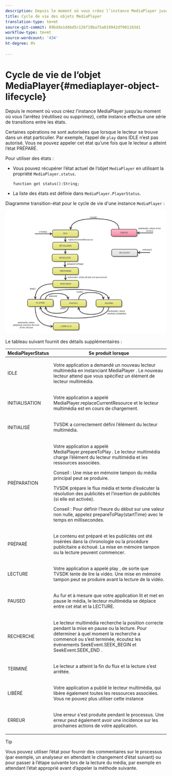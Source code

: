 ```yaml
---
description: Depuis le moment où vous créez l’instance MediaPlayer jusqu’au moment où vous l’arrêtez (réutilisez ou supprimez), cette instance effectue une série de transitions entre les états.
title: Cycle de vie des objets MediaPlayer
translation-type: tm+mt
source-git-commit: 89bdda1d4bd5c126f19ba75a819942df901183d1
workflow-type: tm+mt
source-wordcount: '434'
ht-degree: 0%

---
```



# Cycle de vie de l’objet MediaPlayer{#mediaplayer-object-lifecycle}

Depuis le moment où vous créez l’instance MediaPlayer jusqu’au moment où vous l’arrêtez (réutilisez ou supprimez), cette instance effectue une série de transitions entre les états.

Certaines opérations ne sont autorisées que lorsque le lecteur se trouve dans un état particulier. Par exemple, l’appel de `play` dans IDLE n’est pas autorisé. Vous ne pouvez appeler cet état qu’une fois que le lecteur a atteint l’état PRÉPARÉ.

Pour utiliser des états :

* Vous pouvez récupérer l’état actuel de l’objet `MediaPlayer` en utilisant la propriété `MediaPlayer.status`.

   ```
   function get status():String;
   ```

* La liste des états est définie dans `MediaPlayer.PlayerStatus`.

Diagramme transition-état pour le cycle de vie d&#39;une instance `MediaPlayer` :
<!--<a id="fig_1C55DE3F186F4B36AFFDCDE90379534C"></a>-->

![](assets/player-state-transitions-diagram-flash-1_2_web.png)

Le tableau suivant fournit des détails supplémentaires :

<table id="table_426F0093E4214EA88CD72A7796B58DFD"> 
 <thead> 
  <tr> 
   <th colname="col1" class="entry"> <span class="codeph"> MediaPlayerStatus  </span> </th> 
   <th colname="col2" class="entry"> Se produit lorsque </th> 
  </tr> 
 </thead>
 <tbody> 
  <tr> 
   <td colname="col1"> <span class="codeph"> IDLE  </span> </td> 
   <td colname="col2"> <p> Votre application a demandé un nouveau lecteur multimédia en instanciant <span class="codeph"> MediaPlayer </span>. Le nouveau lecteur attend que vous spécifiez un élément de lecteur multimédia. </p> </td> 
  </tr> 
  <tr> 
   <td colname="col1"> <span class="codeph"> INITIALISATION  </span> </td> 
   <td colname="col2"> <p>Votre application a appelé <span class="codeph"> MediaPlayer.replaceCurrentResource </span> et le lecteur multimédia est en cours de chargement. </p> </td> 
  </tr> 
  <tr> 
   <td colname="col1"> <span class="codeph"> INITIALISÉ  </span> </td> 
   <td colname="col2"> <p>TVSDK a correctement défini l’élément du lecteur multimédia. </p> </td> 
  </tr> 
  <tr> 
   <td colname="col1"> <span class="codeph"> PRÉPARATION  </span> </td> 
   <td colname="col2"> <p>Votre application a appelé <span class="codeph"> MediaPlayer.prepareToPlay </span>. Le lecteur multimédia charge l’élément du lecteur multimédia et les ressources associées. </p> <p>Conseil :  Une mise en mémoire tampon du média principal peut se produire. </p> <p>TVSDK prépare le flux média et tente d’exécuter la résolution des publicités et l’insertion de publicités (si elle est activée). </p> <p>Conseil :  Pour définir l’heure du début sur une valeur non nulle, appelez <span class="codeph"> prepareToPlay(startTime) </span> avec le temps en millisecondes. </p> </td> 
  </tr> 
  <tr> 
   <td colname="col1"> <span class="codeph"> PRÉPARÉ  </span> </td> 
   <td colname="col2"> <p>Le contenu est préparé et les publicités ont été insérées dans la chronologie ou la procédure publicitaire a échoué. La mise en mémoire tampon ou la lecture peuvent commencer. </p> </td> 
  </tr> 
  <tr> 
   <td colname="col1"> <span class="codeph"> LECTURE  </span> </td> 
   <td colname="col2"> <p>Votre application a appelé <span class="codeph"> play </span>, de sorte que TVSDK tente de lire la vidéo. Une mise en mémoire tampon peut se produire avant la lecture de la vidéo. </p> </td> 
  </tr> 
  <tr> 
   <td colname="col1"> <span class="codeph"> PAUSED  </span> </td> 
   <td colname="col2"> <p>Au fur et à mesure que votre application lit et met en pause le média, le lecteur multimédia se déplace entre cet état et la LECTURE. </p> </td> 
  </tr> 
  <tr> 
   <td colname="col1"> <span class="codeph"> RECHERCHE  </span> </td> 
   <td colname="col2"> <p>Le lecteur multimédia recherche la position correcte pendant la mise en pause ou la lecture. Pour déterminer à quel moment la recherche a commencé ou s’est terminée, écoutez les événements <span class="codeph"> SeekEvent.SEEK_BEGIN </span> et <span class="codeph"> SeekEvent.SEEK_END </span>. </p> </td> 
  </tr> 
  <tr> 
   <td colname="col1"> <span class="codeph"> TERMINÉ  </span> </td> 
   <td colname="col2"> <p>Le lecteur a atteint la fin du flux et la lecture s’est arrêtée. </p> </td> 
  </tr> 
  <tr> 
   <td colname="col1"> <span class="codeph"> LIBÉRÉ  </span> </td> 
   <td colname="col2"> <p>Votre application a publié le lecteur multimédia, qui libère également toutes les ressources associées. Vous ne pouvez plus utiliser cette instance </p> </td> 
  </tr> 
  <tr> 
   <td colname="col1"> <span class="codeph"> ERREUR  </span> </td> 
   <td colname="col2"> <p>Une erreur s'est produite pendant le processus. Une erreur peut également avoir une incidence sur les prochaines actions de votre application. </p> </td> 
  </tr> 
 </tbody> 
</table>

>[!TIP]
>
>Vous pouvez utiliser l’état pour fournir des commentaires sur le processus (par exemple, un analyseur en attendant le changement d’état suivant) ou pour passer à l’étape suivante lors de la lecture du média, par exemple en attendant l’état approprié avant d’appeler la méthode suivante.

